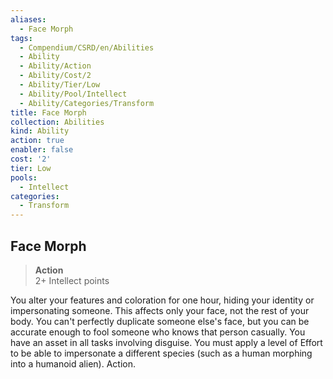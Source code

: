 ```yaml
---
aliases:
  - Face Morph
tags:
  - Compendium/CSRD/en/Abilities
  - Ability
  - Ability/Action
  - Ability/Cost/2
  - Ability/Tier/Low
  - Ability/Pool/Intellect
  - Ability/Categories/Transform
title: Face Morph
collection: Abilities
kind: Ability
action: true
enabler: false
cost: '2'
tier: Low
pools:
  - Intellect
categories:
  - Transform
---
```

## Face Morph  
>**Action**  
>2+ Intellect points
  
You alter your features and coloration for one hour, hiding your identity or impersonating someone. This affects only your face, not the rest of your body. You can't perfectly duplicate someone else's face, but you can be accurate enough to fool someone who knows that person casually. You have an asset in all tasks involving disguise. You must apply a level of Effort to be able to impersonate a different species (such as a human morphing into a humanoid alien). Action.